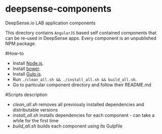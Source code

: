 deepsense-components
==================

DeepSense.io LAB application components

This directory contains `AngularJS` based self contained components that can be re-used in DeepSense apps.
Every component is an unpublished NPM package.

#How-to

 * Install [Node.js](http://nodejs.org/).
 * Install [bower](https://www.npmjs.com/package/bower).
 * Install [Gulp.js](https://www.npmjs.com/package/gulp).
 * Run `./clean_all.sh && ./install_all.sh && build_all.sh`.
 * Go to particular component directory and follow their README.md

#Scripts description

 * *clean_all.sh* removes all previously installed dependencies and distributable versions
 * *install_all.sh* installs dependencies for each component - can take a while for the first time
 * *build_all.sh* builds each component using its Gulpfile

